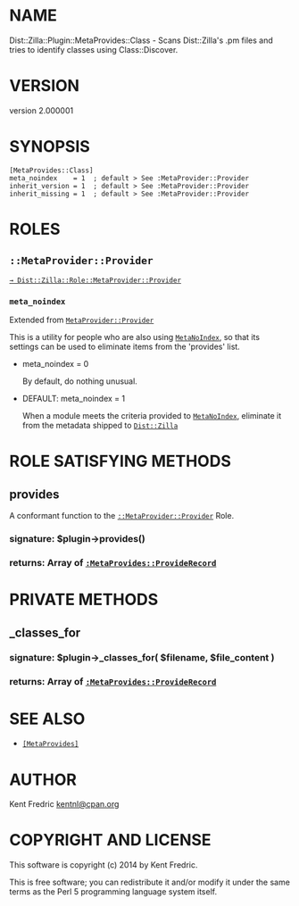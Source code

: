 # NAME

Dist::Zilla::Plugin::MetaProvides::Class - Scans Dist::Zilla's .pm files and tries to identify classes using Class::Discover.

# VERSION

version 2.000001

# SYNOPSIS

    [MetaProvides::Class]
    meta_noindex    = 1  ; default > See :MetaProvider::Provider
    inherit_version = 1  ; default > See :MetaProvider::Provider
    inherit_missing = 1  ; default > See :MetaProvider::Provider

# ROLES

## `::MetaProvider::Provider`

[`→ Dist::Zilla::Role::MetaProvider::Provider`](https://metacpan.org/pod/Dist::Zilla::Role::MetaProvider::Provider)

### `meta_noindex`

Extended from [`MetaProvider::Provider`](https://metacpan.org/pod/Dist::Zilla::Role::MetaProvider::Provider#meta_noindex)

This is a utility for people who are also using [`MetaNoIndex`](https://metacpan.org/pod/Dist::Zilla::Plugin::MetaNoIndex),
so that its settings can be used to eliminate items from the 'provides' list.

- meta\_noindex = 0

    By default, do nothing unusual.

- DEFAULT: meta\_noindex = 1

    When a module meets the criteria provided to [`MetaNoIndex`](https://metacpan.org/pod/Dist::Zilla::Plugin::MetaNoIndex),
    eliminate it from the metadata shipped to [`Dist::Zilla`](https://metacpan.org/pod/Dist::Zilla)

# ROLE SATISFYING METHODS

## provides

A conformant function to the [`::MetaProvider::Provider`](https://metacpan.org/pod/Dist::Zilla::Role::MetaProvider::Provider) Role.

### signature: $plugin->provides()

### returns: Array of [`:MetaProvides::ProvideRecord`](https://metacpan.org/pod/Dist::Zilla::MetaProvides::ProvideRecord)

# PRIVATE METHODS

## \_classes\_for

### signature: $plugin->\_classes\_for( $filename, $file\_content )

### returns: Array of [`:MetaProvides::ProvideRecord`](https://metacpan.org/pod/Dist::Zilla::MetaProvides::ProvideRecord)

# SEE ALSO

- [`[MetaProvides]`](https://metacpan.org/pod/Dist::Zilla::Plugin::MetaProvides)

# AUTHOR

Kent Fredric <kentnl@cpan.org>

# COPYRIGHT AND LICENSE

This software is copyright (c) 2014 by Kent Fredric.

This is free software; you can redistribute it and/or modify it under
the same terms as the Perl 5 programming language system itself.
